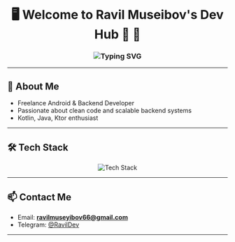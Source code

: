 <h1 align="center">🖥️ Welcome to Ravil Museibov's Dev Hub 🚀 🚀</h1>

<h3 align="center">
  <img src="https://readme-typing-svg.herokuapp.com?font=Fira+Code&size=24&pause=1000&center=true&vCenter=true&width=500&height=60&lines=Building+Mobile+Apps+🚀;Crafting+Backend+APIs+🔥;Freelance+Developer+📱" alt="Typing SVG" />
</h3>

---

## 🚀 About Me
- Freelance Android & Backend Developer  
- Passionate about clean code and scalable backend systems
- Kotlin, Java, Ktor enthusiast

---

## 🛠️ Tech Stack

<div align="center">
  <img src="https://skillicons.dev/icons?i=kotlin,java,ktor,postgresql,docker,git,linux" alt="Tech Stack" />
</div>

---

## 📫 Contact Me
- Email: **ravilmuseyibov66@gmail.com**
- Telegram: [@RavilDev](https://t.me/RavilDev)

---
